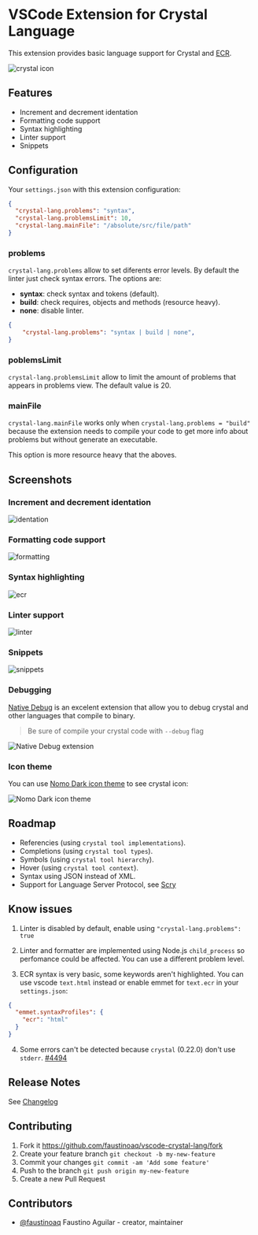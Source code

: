 # VSCode Extension for Crystal Language

This extension provides basic language support for Crystal and [ECR](https://crystal-lang.org/api/latest/ECR.html).

![crystal icon](http://i.imgur.com/GoiQmzC.gif)

## Features

* Increment and decrement identation
* Formatting code support
* Syntax highlighting
* Linter support
* Snippets

## Configuration

Your `settings.json` with this extension configuration:

```json
{
  "crystal-lang.problems": "syntax",
  "crystal-lang.problemsLimit": 10,
  "crystal-lang.mainFile": "/absolute/src/file/path"
}
```

### problems

`crystal-lang.problems` allow to set diferents error levels. By default the linter just check syntax errors. The options are:

- **syntax**: check syntax and tokens (default).
- **build**: check requires, objects and methods (resource heavy).
- **none**: disable linter.

```json
{
	"crystal-lang.problems": "syntax | build | none",
}
```

### poblemsLimit

`crystal-lang.problemsLimit` allow to limit the amount of problems that appears in problems view. The default value is 20.

### mainFile

`crystal-lang.mainFile` works only when `crystal-lang.problems = "build"` because the extension needs to compile your code to get more info about problems but without generate an executable.

This option is more resource heavy that the aboves.

## Screenshots

### Increment and decrement identation

![identation](http://i.imgur.com/V15TxFb.gif)

### Formatting code support

![formatting](http://i.imgur.com/VTeOkOm.gif)

### Syntax highlighting

![ecr](http://i.imgur.com/w9aBlIH.gif)


### Linter support

![linter](http://i.imgur.com/ukl1jyg.gif)

### Snippets

![snippets](http://i.imgur.com/GNICZSH.gif)

### Debugging

[Native Debug](https://marketplace.visualstudio.com/items?itemName=webfreak.debug) is an excelent extension that allow you to debug crystal and other languages that compile to binary.

> Be sure of compile your crystal code with `--debug` flag

![Native Debug extension](http://i.imgur.com/mrJzrxI.png)

### Icon theme

You can use [Nomo Dark icon theme](https://marketplace.visualstudio.com/items?itemName=be5invis.vscode-icontheme-nomo-dark) to see crystal icon:

![Nomo Dark icon theme](http://i.imgur.com/6QxIyWV.png)

## Roadmap

- Referencies (using `crystal tool implementations`).
- Completions (using `crystal tool types`).
- Symbols (using `crystal tool hierarchy`).
- Hover (using `crystal tool context`).
- Syntax using JSON instead of XML.
- Support for Language Server Protocol, see [Scry](https://github.com/kofno/scry)

## Know issues

1. Linter is disabled by default, enable using `"crystal-lang.problems": true`
2. Linter and formatter are implemented using Node.js `child_process` so perfomance could be affected. You can use a different problem level.

3. ECR syntax is very basic, some keywords aren't highlighted. You can use vscode `text.html` instead or enable emmet for `text.ecr` in your `settings.json`:

```json
{
  "emmet.syntaxProfiles": {
    "ecr": "html"
  }
}
```

4. Some errors can't be detected because `crystal` (0.22.0) don't use `stderr`. [#4494](https://github.com/crystal-lang/crystal/pull/4494)


## Release Notes

See [Changelog](https://github.com/faustinoaq/vscode-crystal-lang/blob/master/CHANGELOG.md)

## Contributing

1. Fork it https://github.com/faustinoaq/vscode-crystal-lang/fork
2. Create your feature branch `git checkout -b my-new-feature`
3. Commit your changes `git commit -am 'Add some feature'`
4. Push to the branch `git push origin my-new-feature`
5. Create a new Pull Request

## Contributors

- [@faustinoaq](https://github.com/faustinoaq) Faustino Aguilar - creator, maintainer